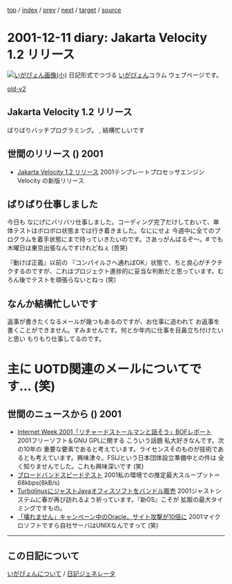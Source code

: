 [top](https://igapyon.github.io/diary/) 
 / [index](https://igapyon.github.io/diary/2001/index.html) 
 / [prev](https://igapyon.github.io/diary/2001/ig011210.html) 
 / [next](https://igapyon.github.io/diary/2001/ig011212.html) 
 / [target](https://igapyon.github.io/diary/2001/ig011211.html) 
 / [source](https://github.com/igapyon/diary/blob/gh-pages/2001/ig011211.html.src.md) 

2001-12-11 diary: Jakarta Velocity 1.2 リリース
=====================================================================================================
[![いがぴょん画像(小)](https://igapyon.github.io/diary/images/iga200306s.jpg "いがぴょん")](https://igapyon.github.io/diary/memo/memoigapyon.html) 日記形式でつづる [いがぴょん](https://igapyon.github.io/diary/memo/memoigapyon.html)コラム ウェブページです。

[old-v2](ig011211-orig.html)

## Jakarta Velocity 1.2 リリース

ばりばりバッチプログラミング。 , 結構忙しいです




 
## 世間のリリース () 2001

* [Jakarta Velocity 1.2 リリース](http://jakarta.apache.org/site/news.html)  2001テンプレートプロセッサエンジンVelocity の新版リリース

## ばりばり仕事しました

今日も なにげにバリバリ仕事しました。コーディング完了だけしておいて、単体テストはボロボロ状態までは行き着きました。なににせよ 今週中に全てのプログラムを着手状態にまで持っていきたいのです。さあっがんばるぞ～。# でも 木曜日は東京出張なんですけれどねぇ (苦笑)

『動けば正義』以前の 『コンパイルさへ通ればOK』状態で、ちと良心がチクチクするのですが、これはプロジェクト進捗的に妥当な判断だと思っています。むろん後でテストを頑張らないとねっ (笑)

## なんか結構忙しいです

返事が書きたくなるメールが幾つもあるのですが、お仕事に追われて お返事を書くことができません。すみませんです。何とか年内に仕事を目鼻立ち付けたいと思い もりもり仕事してるのです。
# 主に UOTD関連のメールについてです… (笑)

## 世間のニュースから () 2001

* [Internet Week 2001「リチャードストールマンと話そう」BOFレポート](http://linux.ascii24.com/linux/news/today/2001/12/08/631907-000.html)  2001フリーソフト＆GNU GPLに関する こういう話題 私大好きなんです。次の10年の 重要な要素であると考えています。ライセンスそのものが技術であるとも考えています。興味津々。FSIJという日本団体設立準備中との件は 全く知りませんでした。これも興味深いです (笑)
* [ブロードバンドスピードテスト](http://speed.on.arena.ne.jp/)  2001私の環境での推定最大スループット＝68kbps(8kB/s)
* [TurbolinuxにジャストJavaオフィスソフトをバンドル販売](http://www.zdnet.co.jp/news/bursts/0112/10/10.html)  2001ジャストシステムに春が再び訪れるよう祈っています。『新OS』こそが 拡販の最大タイミングですもの。
* [「壊れません」キャンペーン中のOracle，サイト攻撃が10倍に](http://www.zdnet.co.jp/news/0112/11/b_1210_10.html)  2001マイクロソフトですら自社サーバはUNIXなんですって (笑)

----------------------------------------------------------------------------------------------------

## この日記について
[いがぴょんについて](https://igapyon.github.io/diary/memo/memoigapyon.html) / [日記ジェネレータ](https://github.com/igapyon/igapyonv3)
